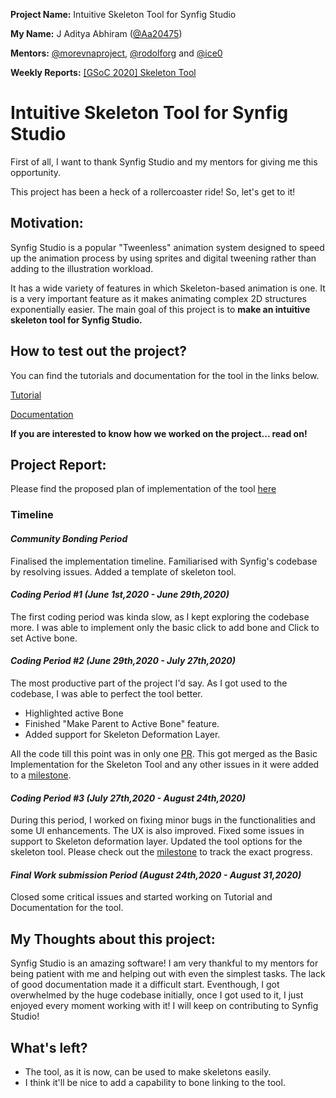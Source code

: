 **Project Name:**  Intuitive Skeleton Tool for Synfig Studio

**My Name:** J Aditya Abhiram ([@Aa20475](https://github.com/reduz))

**Mentors:** [@morevnaproject](https://github.com/morevnaproject), [@rodolforg](https://github.com/rodolforg) and [@ice0](https://github.com/ice0)

**Weekly Reports:** [[GSoC 2020] Skeleton Tool](https://forums.synfig.org/t/gsoc-2020-skeleton-tool/10765)

# Intuitive Skeleton Tool for Synfig Studio

First of all, I want to thank Synfig Studio and my mentors for giving me this opportunity.

This project has been a heck of a rollercoaster ride! So, let's get to it!

## Motivation:

Synfig Studio is a popular "Tweenless" animation system designed to speed up the animation process by using sprites and digital tweening rather than adding to the illustration workload. 

It has a wide variety of features in which Skeleton-based animation is one. It is a very important feature as it makes animating complex 2D structures exponentially easier. The main goal of this project is to **make an intuitive skeleton tool for Synfig Studio.**

## How to test out the project?

You can find the tutorials and documentation for the tool in the links below.

[Tutorial](https://youtu.be/8qawMmSN55o)

[Documentation](https://synfig.readthedocs.io/en/latest/tools/skeleton.html)

**If you are interested to know how we worked on the project... read on!**

## Project Report:

Please find the proposed plan of implementation of the tool [here](https://synfig-docs-dev.readthedocs.io/en/latest/projects/skeleton.html)

### Timeline

#### *Community Bonding Period*
Finalised the implementation timeline. Familiarised with Synfig's codebase by resolving issues. Added a template of skeleton tool.

#### *Coding Period #1 (June 1st,2020 - June 29th,2020)*
The first coding period was kinda slow, as I kept exploring the codebase more. I was able to implement only the basic click to add bone and Click to set Active bone. 

#### *Coding Period #2 (June 29th,2020 - July 27th,2020)*
The most productive part of the project I'd say. As I got used to the codebase, I was able to perfect the tool better. 
  - Highlighted active Bone
  - Finished "Make Parent to Active Bone" feature.
  - Added support for Skeleton Deformation Layer.
 
All the code till this point was in only one [PR](https://github.com/synfig/synfig/pull/1485). This got merged as the Basic Implementation for the Skeleton Tool and any other issues in it were added to a [milestone](https://github.com/synfig/synfig/milestone/10).

#### *Coding Period #3 (July 27th,2020 - August 24th,2020)*
During this period, I worked on fixing minor bugs in the functionalities and some UI enhancements. The UX is also improved. Fixed some issues in support to Skeleton deformation layer. Updated the tool options for the skeleton tool. Please check out the [milestone](https://github.com/synfig/synfig/milestone/10) to track the exact progress.

#### *Final Work submission Period (August 24th,2020 - August 31,2020)*
Closed some critical issues and started working on Tutorial and Documentation for the tool.

## My Thoughts about this project:
Synfig Studio is an amazing software! I am very thankful to my mentors for being patient with me and helping out with even the simplest tasks. The lack of good documentation made it a difficult start. Eventhough, I got overwhelmed by the huge codebase initially, once I got used to it, I just enjoyed every moment working with it! I will keep on contributing to Synfig Studio! 

## What's left?
- The tool, as it is now, can be used to make skeletons easily.
- I think it'll be nice to add a capability to bone linking to the tool.




